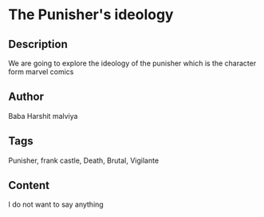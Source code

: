 
# The Punisher's ideology

## Description
We are going to explore the ideology of the punisher which is the character form marvel comics

## Author
Baba Harshit malviya

## Tags
Punisher, frank castle, Death, Brutal, Vigilante

## Content
I do not want to say anything
